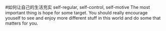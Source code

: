 #如何让自己的生活充实
self-regular, self-control, self-motive
The most important thing is hope for some target. You should really encourage youself to see and enjoy more different stuff in this world and do some that matters for you.





















